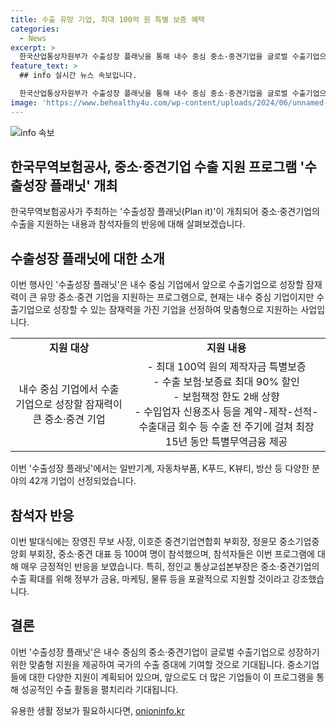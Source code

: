 ```yaml
---
title: 수출 유망 기업, 최대 100억 원 특별 보증 혜택
categories:
  - News
excerpt: >
  한국산업통상자원부가 수출성장 플래닛을 통해 내수 중심 중소·중견기업을 글로벌 수출기업으로 성장할 수 있도록 최대 100억 원의 특별보증과 수출 보험·보증료 최대 90% 할인 등을 제공한다. 이 프로그램은 수출 유망 중소·중견기업 특별 무역금융 지원을 위한 것으로, 42개 기업이 선정됐으며, 최대 100억 원의 제작자금 특별보증, 수출 보험·보증료 최대 90% 할인 등을 포함한 종합적인 지원이 제공된다. 이로써, 정부는 중소·중견기업의 수출 확대를 집중적으로 지원하여 수출 우상향을 이끌어내고자 한다.
feature_text: >
  ## info 실시간 뉴스 속보입니다.

  한국산업통상자원부가 수출성장 플래닛을 통해 내수 중심 중소·중견기업을 글로벌 수출기업으로 성장할 수 있도록 최대 100억 원의 특별보증과 수출 보험·보증료 최대 90% 할인 등을 제공한다. 이 프로그램은 수출 유망 중소·중견기업 특별 무역금융 지원을 위한 것으로, 42개 기업이 선정됐으며, 최대 100억 원의 제작자금 특별보증, 수출 보험·보증료 최대 90% 할인 등을 포함한 종합적인 지원이 제공된다. 이로써, 정부는 중소·중견기업의 수출 확대를 집중적으로 지원하여 수출 우상향을 이끌어내고자 한다.
image: 'https://www.behealthy4u.com/wp-content/uploads/2024/06/unnamed-file.png'
---
```


<p><img src="https://www.behealthy4u.com/wp-content/uploads/2024/06/unnamed-file.png" alt="info 속보" /></p>

<h2 data-ke-size="size26">한국무역보험공사, 중소·중견기업 수출 지원 프로그램 '수출성장 플래닛' 개최</h2>

<p data-ke-size="size16">한국무역보험공사가 주최하는 '수출성장 플래닛(Plan it)'이 개최되어 중소·중견기업의 수출을 지원하는 내용과 참석자들의 반응에 대해 살펴보겠습니다.</p>

<h2 data-ke-size="size24">수출성장 플래닛에 대한 소개</h2>

<p data-ke-size="size16">이번 행사인 '수출성장 플래닛'은 내수 중심 기업에서 앞으로 수출기업으로 성장할 잠재력이 큰 유망 중소·중견 기업을 지원하는 프로그램으로, 현재는 내수 중심 기업이지만 수출기업으로 성장할 수 있는 잠재력을 가진 기업을 선정하여 맞춤형으로 지원하는 사업입니다.</p>

<table>
  <tr>
    <td style="text-align: center; height: 17px;"><b>지원 대상</b></td>
    <td style="text-align: center; height: 17px;"><b>지원 내용</b></td>
  </tr>
  <tr>
    <td style="text-align: center; height: 17px;">내수 중심 기업에서 수출기업으로 성장할 잠재력이 큰 중소·중견 기업</td>
    <td style="text-align: center; height: 17px;">- 최대 100억 원의 제작자금 특별보증<br>
      - 수출 보험·보증료 최대 90% 할인<br>
      - 보험책정 한도 2배 상향<br>
      - 수입업자 신용조사 등을 계약-제작-선적-수출대금 회수 등 수출 전 주기에 걸쳐 최장 15년 동안 특별무역금융 제공</td>
  </tr>
</table>

<p data-ke-size="size16">이번 '수출성장 플래닛'에서는 일반기계, 자동차부품, K푸드, K뷰티, 방산 등 다양한 분야의 42개 기업이 선정되었습니다.</p>

<h2 data-ke-size="size24">참석자 반응</h2>

<p data-ke-size="size16">이번 발대식에는 장영진 무보 사장, 이호준 중견기업연합회 부회장, 정윤모 중소기업중앙회 부회장, 중소·중견 대표 등 100여 명이 참석했으며, 참석자들은 이번 프로그램에 대해 매우 긍정적인 반응을 보였습니다. 특히, 정인교 통상교섭본부장은 중소·중견기업의 수출 확대를 위해 정부가 금융, 마케팅, 물류 등을 포괄적으로 지원할 것이라고 강조했습니다.</p>

<h2 data-ke-size="size24">결론</h2>

<p data-ke-size="size16">이번 '수출성장 플래닛'은 내수 중심의 중소·중견기업이 글로벌 수출기업으로 성장하기 위한 맞춤형 지원을 제공하여 국가의 수출 증대에 기여할 것으로 기대됩니다. 중소기업들에 대한 다양한 지원이 계획되어 있으며, 앞으로도 더 많은 기업들이 이 프로그램을 통해 성공적인 수출 활동을 펼치리라 기대됩니다.</p>
유용한 생활 정보가 필요하시다면, <a href="https://onioninfo.kr" rel="dofollow">onioninfo.kr</a>


